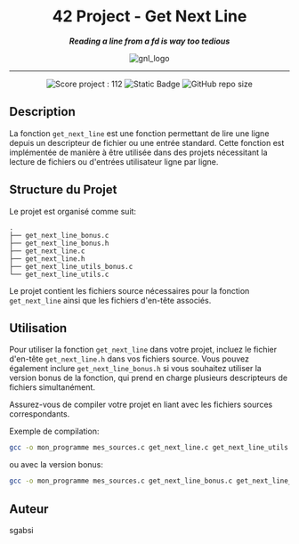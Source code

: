 <h1 align="center">
	42 Project - Get Next Line
</h1>

<p align="center">
	<b><i> Reading a line from a fd is way too tedious </i></b>
</p>

<p align="center">
	<img src="https://raw.githubusercontent.com/ayogun/42-project-badges/refs/heads/main/badges/get_next_linem.png" alt="gnl_logo" />
</p>

---
<p align="center">
	<img src="https://img.shields.io/badge/Score-112-darkgreen?style=none&logo=42" alt="Score project : 112"/>
	<img alt="Static Badge" src="https://img.shields.io/badge/Outstanding-1-blue?style=none&logo=42">
	<img alt="GitHub repo size" src="https://img.shields.io/github/repo-size/LeSabreDeDieu/gnl-42?style=none&logo=github">
</p>

## Description
La fonction `get_next_line` est une fonction permettant de lire une ligne depuis un descripteur de fichier ou une entrée standard. Cette fonction est implémentée de manière à être utilisée dans des projets nécessitant la lecture de fichiers ou d'entrées utilisateur ligne par ligne.

## Structure du Projet
Le projet est organisé comme suit:

```
.
├── get_next_line_bonus.c
├── get_next_line_bonus.h
├── get_next_line.c
├── get_next_line.h
├── get_next_line_utils_bonus.c
└── get_next_line_utils.c
```

Le projet contient les fichiers source nécessaires pour la fonction `get_next_line` ainsi que les fichiers d'en-tête associés.

## Utilisation
Pour utiliser la fonction `get_next_line` dans votre projet, incluez le fichier d'en-tête `get_next_line.h` dans vos fichiers source. Vous pouvez également inclure `get_next_line_bonus.h` si vous souhaitez utiliser la version bonus de la fonction, qui prend en charge plusieurs descripteurs de fichiers simultanément.

Assurez-vous de compiler votre projet en liant avec les fichiers sources correspondants.

Exemple de compilation:
```bash
gcc -o mon_programme mes_sources.c get_next_line.c get_next_line_utils.c -I.
```

ou avec la version bonus:

```bash
gcc -o mon_programme mes_sources.c get_next_line_bonus.c get_next_line_utils_bonus.c -I.
```

## Auteur
sgabsi
